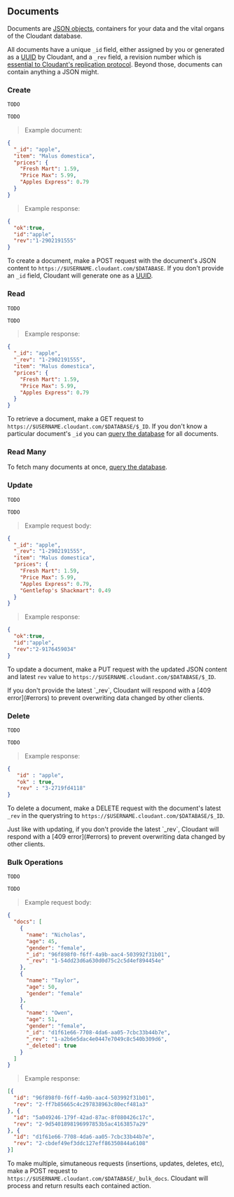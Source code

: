 ## Documents

Documents are [JSON objects](http://en.wikipedia.org/wiki/JSON#Data_types.2C_syntax_and_example), containers for your data and the vital organs of the Cloudant database.

All documents have a unique `_id` field, either assigned by you or generated as a [UUID](http://en.wikipedia.org/wiki/Universally_unique_identifier) by Cloudant, and a `_rev` field, a revision number which is [essential to Cloudant's replication protocol](#document-versioning-and-mvcc). Beyond those, documents can contain anything a JSON might.

### Create

```shell
TODO
```

```python
TODO
```

> Example document:

```json
{
  "_id": "apple",
  "item": "Malus domestica",
  "prices": {
    "Fresh Mart": 1.59,
    "Price Max": 5.99,
    "Apples Express": 0.79
  }
}
```

> Example response:

```json
{
  "ok":true,
  "id":"apple",
  "rev":"1-2902191555"
}
```

To create a document, make a POST request with the document's JSON content to `https://$USERNAME.cloudant.com/$DATABASE`. If you don't provide an `_id` field, Cloudant will generate one as a [UUID](http://en.wikipedia.org/wiki/Universally_unique_identifier). 

### Read

```shell
TODO
```

```python
TODO
```

> Example response:

```json
{
  "_id": "apple",
  "_rev": "1-2902191555",
  "item": "Malus domestica",
  "prices": {
    "Fresh Mart": 1.59,
    "Price Max": 5.99,
    "Apples Express": 0.79
  }
}
```

To retrieve a document, make a GET request to `https://$USERNAME.cloudant.com/$DATABASE/$_ID`. If you don't know a particular document's `_id` you can [query the database](#get-documents) for all documents.

### Read Many

To fetch many documents at once, [query the database](#get-documents).

### Update

```shell
TODO
```

```python
TODO
```

> Example request body:

```json
{
  "_id": "apple",
  "_rev": "1-2902191555",
  "item": "Malus domestica",
  "prices": {
    "Fresh Mart": 1.59,
    "Price Max": 5.99,
    "Apples Express": 0.79,
    "Gentlefop's Shackmart": 0.49
  }
}
```

> Example response:

```json
{
  "ok":true,
  "id":"apple",
  "rev":"2-9176459034"
}
```

To update a document, make a PUT request with the updated JSON content and latest `rev` value to `https://$USERNAME.cloudant.com/$DATABASE/$_ID`.

<aside>If you don't provide the latest `_rev`, Cloudant will respond with a [409 error](#errors) to prevent overwriting data changed by other clients.</aside>

### Delete

```shell
TODO
```

```python
TODO
```

> Example response:

```json
{
   "id" : "apple",
   "ok" : true,
   "rev" : "3-2719fd4118"
}
```

To delete a document, make a DELETE request with the document's latest `_rev` in the querystring to `https://$USERNAME.cloudant.com/$DATABASE/$_ID`.

<aside>Just like with updating, if you don't provide the latest `_rev`, Cloudant will respond with a [409 error](#errors) to prevent overwriting data changed by other clients.</aside>

### Bulk Operations

```shell
TODO
```

```python
TODO
```

> Example request body:

```json
{
  "docs": [
    {
      "name": "Nicholas",
      "age": 45,
      "gender": "female",
      "_id": "96f898f0-f6ff-4a9b-aac4-503992f31b01",
      "_rev": "1-54dd23d6a630d0d75c2c5d4ef894454e"
    },
    {
      "name": "Taylor",
      "age": 50,
      "gender": "female"
    },
    {
      "name": "Owen",
      "age": 51,
      "gender": "female",
      "_id": "d1f61e66-7708-4da6-aa05-7cbc33b44b7e",
      "_rev": "1-a2b6e5dac4e0447e7049c8c540b309d6",
      "_deleted": true
    }
  ]
}
```

> Example response:

```json
[{
  "id": "96f898f0-f6ff-4a9b-aac4-503992f31b01",
  "rev": "2-ff7b85665c4c297838963c80ecf481a3"
}, {
  "id": "5a049246-179f-42ad-87ac-8f080426c17c",
  "rev": "2-9d5401898196997853b5ac4163857a29"
}, {
  "id": "d1f61e66-7708-4da6-aa05-7cbc33b44b7e",
  "rev": "2-cbdef49ef3ddc127eff86350844a6108"
}]
```

To make multiple, simutaneous requests (insertions, updates, deletes, etc), make a POST request to `https://$USERNAME.cloudant.com/$DATABASE/_bulk_docs`. Cloudant will process and return results each contained action.
